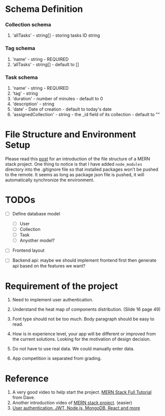 # Schema Definition
### Collection schema
1. 'allTasks' - string[] - storing tasks ID string

###  Tag schema
1. 'name' - string - REQUIRED
2. ‘allTasks' - string[] - default to []

###  Task schema
1. 'name' - string - REQUIRED
2. 'tag' - string 
3. 'duration' - number of minutes - default to 0
4. 'description' - string
5. 'date' - Date of creation - default to today's date
6. 'assignedCollection' - string - the _id field of its collection - default to ""


# File Structure and Environment Setup

Please read this [post](https://stackoverflow.com/questions/51126472/how-to-organise-file-structure-of-backend-and-frontend-in-mern) for an introduction of the file structure of a MERN stack project. One thing to notice is that I have added `node_modules` directory into the .gitignore file so that installed packages won't be pushed to the remote. It seems as long as package json file is pushed, it will automatically synchronize the environment.



# TODOs

- [ ] Define database model
  - [ ] User
  - [ ] Collection
  - [ ] Task
  - [ ] Anyother model?
- [ ] Frontend layout
- [ ] Backend api: maybe we should implement frontend first then generate api based on the features we want?




# Requirement of the project
1. Need to implement user authentication.

2. Understand the heat map of components distribution. (Slide 16 page 49)

3. Font type should not be too much. Body paragraph should be easy to read.

4. How is in experience level, your app will be different or improved from the current solutions. Looking for the motivation of design decision.

5. Do not have to use real data. We could manually enter data.

6. App competition is separated from grading.

   

# Reference
1. A very good video to help start the project. [MERN Stack Full Tutorial](https://www.youtube.com/watch?v=CvCiNeLnZ00) from Dave.
2. Another introduction video of [MERN stack project](https://www.youtube.com/watch?v=VsUzmlZfYNg). (easier)
3. [User authentication, JWT, Node.js, MongoDB, React and more](https://www.youtube.com/watch?v=Ejg7es3ba2k)
